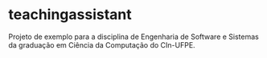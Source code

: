 # teachingassistant

Projeto de exemplo para a disciplina de Engenharia de Software e Sistemas da graduação em Ciência da Computação do CIn-UFPE.

